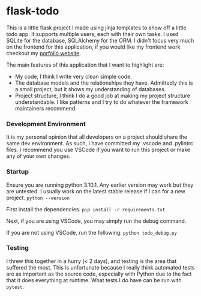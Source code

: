 # flask-todo

This is a little flask project I made using jinja templates to show off a little todo app. It supports multiple users, each with their own tasks. I used SQLite for the database, SQLAlchemy for the ORM. I didn't focus very much on the frontend for this application, if you would like my frontend work checkout my [porfolio website](http://benmclean981.github.io/).

The main features of this application that I want to highlight are:

- My code, I think I write very clean simple code.
- The database models and the relationships they have. Admittedly this is a small project, but it shows my understanding of databases.
- Project structure, I think I do a good job at making my project structure understandable. I like patterns and I try to do whatever the framework maintainers recommend.

### Development Environment

It is my personal opinion that all developers on a project should share the same dev environment. As such, I have committed my .vscode and .pylintrc files. I recommend you use VSCode if you want to run this project or make any of your own changes.

### Startup

Ensure you are running python 3.10.1. Any earlier version may work but they are untested. I usually work on the latest stable release if I can for a new project.
`python --version`

First install the dependencies.
`pip install -r requirements.txt`

Next, if you are using VSCode, you may simply run the debug command.

If you are not using VSCode, run the following:
`python todo_debug.py`

### Testing

I threw this together in a hurry (< 2 days), and testing is the area that suffered the most. This is unfortunate because I really think automated tests are as important as the source code, especially with Python due to the fact that it does everything at runtime. What tests I do have can be run with `pytest`.

